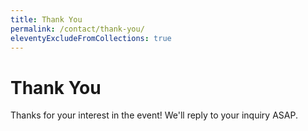 ```yaml
---
title: Thank You
permalink: /contact/thank-you/
eleventyExcludeFromCollections: true
---
```


# Thank You

Thanks for your interest in the event! We'll reply to your inquiry ASAP.

